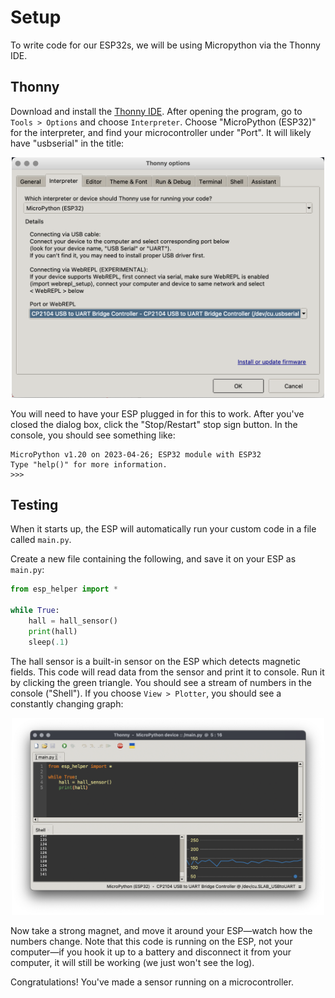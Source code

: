 # Setup

To write code for our ESP32s, we will be using Micropython via the Thonny IDE. 

<!-- ## Driver

First, we have to download and install the [ESP driver](https://www.silabs.com/developers/usb-to-uart-bridge-vcp-drivers?tab=downloads) that will allow your machine to communicate with your ESP over a USB port. Download the driver that matches your operating system, open the .zip file, and launch the installer file inside. You may need to give the installer permission via your System Settings:

<p align="center">
  <img src="img/0_thonny.png" width=500 />
</p>

When this is finished installing, **restart your machine**, and then plug in your ESP.
 -->
## Thonny

Download and install the [Thonny IDE](https://thonny.org). After opening the program, go to `Tools > Options` and choose `Interpreter`. Choose "MicroPython (ESP32)" for the interpreter, and find your microcontroller under "Port". It will likely have "usbserial" in the title:

<p align="center">
  <img src="img/1_thonny.png" width=500 />
</p>

You will need to have your ESP plugged in for this to work. After you've closed the dialog box, click the "Stop/Restart" stop sign button. In the console, you should see something like:
```
MicroPython v1.20 on 2023-04-26; ESP32 module with ESP32
Type "help()" for more information.
>>>
```

<!-- ## Helper

Finally, go to [esp_helper.py](../esp/esp_helper.py) and copy the contents. Open Thonny and make a new file, and paste the contents into this file. Then choose `File > Save`, and select `MicroPython device`. Title the file `esp_helper.py` and save it. Once you've done this, close the file.
 -->
## Testing

When it starts up, the ESP will automatically run your custom code in a file called `main.py`.

Create a new file containing the following, and save it on your ESP as `main.py`:

```py
from esp_helper import *

while True:
    hall = hall_sensor()
    print(hall)
    sleep(.1)
```

The hall sensor is a built-in sensor on the ESP which detects magnetic fields. This code will read data from the sensor and print it to console. Run it by clicking the green triangle. You should see a stream of numbers in the console ("Shell"). If you choose `View > Plotter`, you should see a constantly changing graph:

<p align="center">
  <img src="img/hall.png" width=500 />
</p>

Now take a strong magnet, and move it around your ESP—watch how the numbers change. Note that this code is running on the ESP, not your computer—if you hook it up to a battery and disconnect it from your computer, it will still be working (we just won't see the log).

Congratulations! You've made a sensor running on a microcontroller. 



